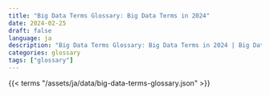```yaml
---
title: "Big Data Terms Glossary: Big Data Terms in 2024"  
date: 2024-02-25
draft: false
language: ja
description: "Big Data Terms Glossary: Big Data Terms in 2024 | Big Data Terms Glossary"
categories: glossary
tags: ["glossary"]
---
```


{{< terms "/assets/ja/data/big-data-terms-glossary.json" >}}